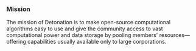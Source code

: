 ### Mission

The mission of Detonation is to make open-source computational algorithms easy to use and give the community access to vast computational power and data storage by pooling members' resources—offering capabilities usually available only to large corporations.





